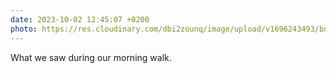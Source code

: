 ```yaml
---
date: 2023-10-02 12:45:07 +0200
photo: https://res.cloudinary.com/dbi2zounq/image/upload/v1696243493/bqmtqspwxkhaddc24pib.jpg
---
```

What we saw during our morning walk.
